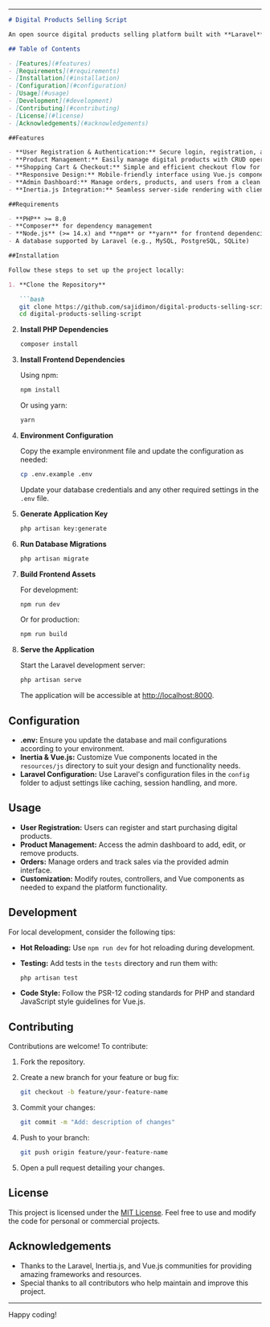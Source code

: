 
---

```markdown
# Digital Products Selling Script

An open source digital products selling platform built with **Laravel**, **Inertia.js**, and **Vue.js**. This project provides a ready-to-use solution for selling digital products online with a modern tech stack.

## Table of Contents

- [Features](#features)
- [Requirements](#requirements)
- [Installation](#installation)
- [Configuration](#configuration)
- [Usage](#usage)
- [Development](#development)
- [Contributing](#contributing)
- [License](#license)
- [Acknowledgements](#acknowledgements)

##Features

- **User Registration & Authentication:** Secure login, registration, and password management.
- **Product Management:** Easily manage digital products with CRUD operations.
- **Shopping Cart & Checkout:** Simple and efficient checkout flow for digital products.
- **Responsive Design:** Mobile-friendly interface using Vue.js components.
- **Admin Dashboard:** Manage orders, products, and users from a clean admin panel.
- **Inertia.js Integration:** Seamless server-side rendering with client-side navigation.

##Requirements

- **PHP** >= 8.0
- **Composer** for dependency management
- **Node.js** (>= 14.x) and **npm** or **yarn** for frontend dependencies
- A database supported by Laravel (e.g., MySQL, PostgreSQL, SQLite)

##Installation

Follow these steps to set up the project locally:

1. **Clone the Repository**

   ```bash
   git clone https://github.com/sajidimon/digital-products-selling-script.git
   cd digital-products-selling-script
   ```

2. **Install PHP Dependencies**

   ```bash
   composer install
   ```

3. **Install Frontend Dependencies**

   Using npm:

   ```bash
   npm install
   ```

   Or using yarn:

   ```bash
   yarn
   ```

4. **Environment Configuration**

   Copy the example environment file and update the configuration as needed:

   ```bash
   cp .env.example .env
   ```

   Update your database credentials and any other required settings in the `.env` file.

5. **Generate Application Key**

   ```bash
   php artisan key:generate
   ```

6. **Run Database Migrations**

   ```bash
   php artisan migrate
   ```

7. **Build Frontend Assets**

   For development:

   ```bash
   npm run dev
   ```

   Or for production:

   ```bash
   npm run build
   ```

8. **Serve the Application**

   Start the Laravel development server:

   ```bash
   php artisan serve
   ```

   The application will be accessible at [http://localhost:8000](http://localhost:8000).

## Configuration

- **.env:** Ensure you update the database and mail configurations according to your environment.
- **Inertia & Vue.js:** Customize Vue components located in the `resources/js` directory to suit your design and functionality needs.
- **Laravel Configuration:** Use Laravel's configuration files in the `config` folder to adjust settings like caching, session handling, and more.

## Usage

- **User Registration:** Users can register and start purchasing digital products.
- **Product Management:** Access the admin dashboard to add, edit, or remove products.
- **Orders:** Manage orders and track sales via the provided admin interface.
- **Customization:** Modify routes, controllers, and Vue components as needed to expand the platform functionality.

## Development

For local development, consider the following tips:

- **Hot Reloading:** Use `npm run dev` for hot reloading during development.
- **Testing:** Add tests in the `tests` directory and run them with:
  
  ```bash
  php artisan test
  ```
- **Code Style:** Follow the PSR-12 coding standards for PHP and standard JavaScript style guidelines for Vue.js.

## Contributing

Contributions are welcome! To contribute:

1. Fork the repository.
2. Create a new branch for your feature or bug fix:
   
   ```bash
   git checkout -b feature/your-feature-name
   ```
3. Commit your changes:
   
   ```bash
   git commit -m "Add: description of changes"
   ```
4. Push to your branch:
   
   ```bash
   git push origin feature/your-feature-name
   ```
5. Open a pull request detailing your changes.

## License

This project is licensed under the [MIT License](LICENSE). Feel free to use and modify the code for personal or commercial projects.

## Acknowledgements

- Thanks to the Laravel, Inertia.js, and Vue.js communities for providing amazing frameworks and resources.
- Special thanks to all contributors who help maintain and improve this project.

---

Happy coding!
